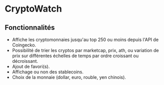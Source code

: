 # CryptoWatch

## Fonctionnalités

- Affiche les cryptomonnaies jusqu'au top 250 ou moins depuis l'API de Coingecko.
- Possibilité de trier les cryptos par marketcap, prix, ath, ou variation de prix sur différentes échelles de temps par ordre croissant ou décroissant.
- Ajout de favori(s).
- Affichage ou non des stablecoins.
- Choix de la monnaie (dollar, euro, rouble, yen chinois).
